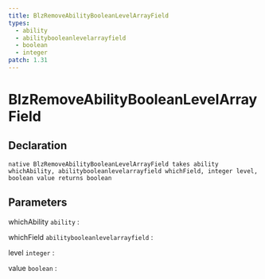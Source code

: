```yaml
---
title: BlzRemoveAbilityBooleanLevelArrayField
types:
  - ability
  - abilitybooleanlevelarrayfield
  - boolean
  - integer
patch: 1.31
---
```


# BlzRemoveAbilityBooleanLevelArrayField

## Declaration

```jass
native BlzRemoveAbilityBooleanLevelArrayField takes ability whichAbility, abilitybooleanlevelarrayfield whichField, integer level, boolean value returns boolean
```

## Parameters
whichAbility `ability`
: 

whichField `abilitybooleanlevelarrayfield`
: 

level `integer`
: 

value `boolean`
: 
